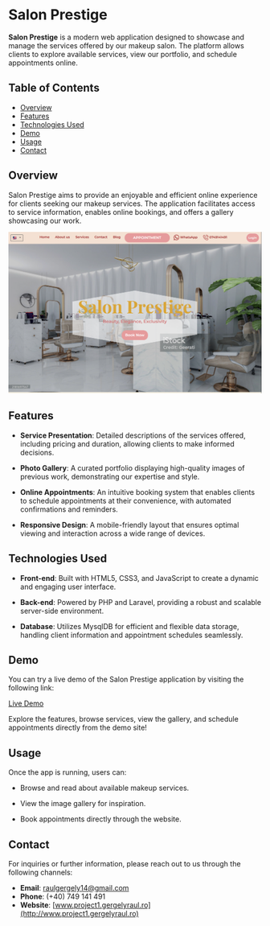 # Salon Prestige

**Salon Prestige** is a modern web application designed to showcase and manage the services offered by our makeup salon. The platform allows clients to explore available services, view our portfolio, and schedule appointments online.

## Table of Contents

-   [Overview](#overview)
-   [Features](#features)
-   [Technologies Used](#technologies-used)
-   [Demo](#demo)
-   [Usage](#usage)
-   [Contact](#contact)

## Overview

Salon Prestige aims to provide an enjoyable and efficient online experience for clients seeking our makeup services. The application facilitates access to service information, enables online bookings, and offers a gallery showcasing our work.

![Screenshot of the homepage](public/images/salon.png)

## Features

-   **Service Presentation**: Detailed descriptions of the services offered, including pricing and duration, allowing clients to make informed decisions.

-   **Photo Gallery**: A curated portfolio displaying high-quality images of previous work, demonstrating our expertise and style.

-   **Online Appointments**: An intuitive booking system that enables clients to schedule appointments at their convenience, with automated confirmations and reminders.

-   **Responsive Design**: A mobile-friendly layout that ensures optimal viewing and interaction across a wide range of devices.

## Technologies Used

-   **Front-end**: Built with HTML5, CSS3, and JavaScript to create a dynamic and engaging user interface.

-   **Back-end**: Powered by PHP and Laravel, providing a robust and scalable server-side environment.

-   **Database**: Utilizes MysqlDB for efficient and flexible data storage, handling client information and appointment schedules seamlessly.

## Demo

You can try a live demo of the Salon Prestige application by visiting the following link:

[Live Demo](http://project1.gergelyraul.ro)

Explore the features, browse services, view the gallery, and schedule appointments directly from the demo site!

## Usage

Once the app is running, users can:

-   Browse and read about available makeup services.

-   View the image gallery for inspiration.

-   Book appointments directly through the website.

## Contact

For inquiries or further information, please reach out to us through the following channels:

-   **Email**: [raulgergely14@gmail.com](mailto:raulgergely14@gmail.com)
-   **Phone**: (+40) 749 141 491
-   **Website**: [www.project1.gergelyraul.ro](http://www.project1.gergelyraul.ro)
